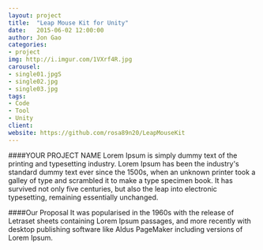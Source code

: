 ```yaml
---
layout: project
title:  "Leap Mouse Kit for Unity"
date:   2015-06-02 12:00:00
author: Jon Gao
categories:
- project
img: http://i.imgur.com/1VXrf4R.jpg
carousel:
- single01.jpgS
- single02.jpg
- single03.jpg
tags:
- Code
- Tool
- Unity
client: 
website: https://github.com/rosa89n20/LeapMouseKit
---
```

####YOUR PROJECT NAME
Lorem Ipsum is simply dummy text of the printing and typesetting industry. Lorem Ipsum has been the industry's standard dummy text ever since the 1500s, when an unknown printer took a galley of type and scrambled it to make a type specimen book. It has survived not only five centuries, but also the leap into electronic typesetting, remaining essentially unchanged.

####Our Proposal
It was popularised in the 1960s with the release of Letraset sheets containing Lorem Ipsum passages, and more recently with desktop publishing software like Aldus PageMaker including versions of Lorem Ipsum.
